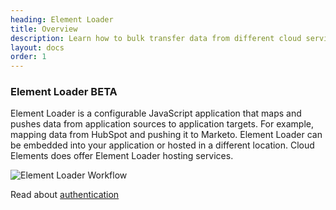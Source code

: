 ```yaml
---
heading: Element Loader
title: Overview
description: Learn how to bulk transfer data from different cloud services.
layout: docs
order: 1
---
```


### Element Loader BETA

Element Loader is a configurable JavaScript application that maps and pushes data from application sources to application targets. For example, mapping data from HubSpot and pushing it to Marketo. Element Loader can be embedded into your application or hosted in a different location. Cloud Elements does offer Element Loader hosting services.

![Element Loader Workflow](http://cloud-elements.com/wp-content/uploads/2015/05/WorkflowOverview3.png)

Read about [authentication](authentication.html)
